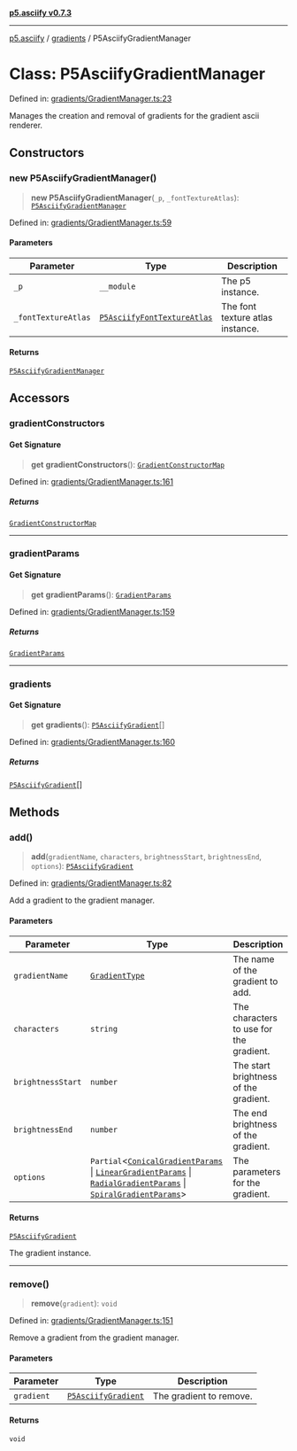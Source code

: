 [**p5.asciify v0.7.3**](../../../README.md)

***

[p5.asciify](../../../README.md) / [gradients](../README.md) / P5AsciifyGradientManager

# Class: P5AsciifyGradientManager

Defined in: [gradients/GradientManager.ts:23](https://github.com/humanbydefinition/p5.asciify/blob/799e83eb3a285fe5bbb187efe84893fd58ddd933/src/lib/gradients/GradientManager.ts#L23)

Manages the creation and removal of gradients for the gradient ascii renderer.

## Constructors

### new P5AsciifyGradientManager()

> **new P5AsciifyGradientManager**(`_p`, `_fontTextureAtlas`): [`P5AsciifyGradientManager`](P5AsciifyGradientManager.md)

Defined in: [gradients/GradientManager.ts:59](https://github.com/humanbydefinition/p5.asciify/blob/799e83eb3a285fe5bbb187efe84893fd58ddd933/src/lib/gradients/GradientManager.ts#L59)

#### Parameters

| Parameter | Type | Description |
| ------ | ------ | ------ |
| `_p` | `__module` | The p5 instance. |
| `_fontTextureAtlas` | [`P5AsciifyFontTextureAtlas`](../../../classes/P5AsciifyFontTextureAtlas.md) | The font texture atlas instance. |

#### Returns

[`P5AsciifyGradientManager`](P5AsciifyGradientManager.md)

## Accessors

### gradientConstructors

#### Get Signature

> **get** **gradientConstructors**(): [`GradientConstructorMap`](../type-aliases/GradientConstructorMap.md)

Defined in: [gradients/GradientManager.ts:161](https://github.com/humanbydefinition/p5.asciify/blob/799e83eb3a285fe5bbb187efe84893fd58ddd933/src/lib/gradients/GradientManager.ts#L161)

##### Returns

[`GradientConstructorMap`](../type-aliases/GradientConstructorMap.md)

***

### gradientParams

#### Get Signature

> **get** **gradientParams**(): [`GradientParams`](../type-aliases/GradientParams.md)

Defined in: [gradients/GradientManager.ts:159](https://github.com/humanbydefinition/p5.asciify/blob/799e83eb3a285fe5bbb187efe84893fd58ddd933/src/lib/gradients/GradientManager.ts#L159)

##### Returns

[`GradientParams`](../type-aliases/GradientParams.md)

***

### gradients

#### Get Signature

> **get** **gradients**(): [`P5AsciifyGradient`](P5AsciifyGradient.md)[]

Defined in: [gradients/GradientManager.ts:160](https://github.com/humanbydefinition/p5.asciify/blob/799e83eb3a285fe5bbb187efe84893fd58ddd933/src/lib/gradients/GradientManager.ts#L160)

##### Returns

[`P5AsciifyGradient`](P5AsciifyGradient.md)[]

## Methods

### add()

> **add**(`gradientName`, `characters`, `brightnessStart`, `brightnessEnd`, `options`): [`P5AsciifyGradient`](P5AsciifyGradient.md)

Defined in: [gradients/GradientManager.ts:82](https://github.com/humanbydefinition/p5.asciify/blob/799e83eb3a285fe5bbb187efe84893fd58ddd933/src/lib/gradients/GradientManager.ts#L82)

Add a gradient to the gradient manager.

#### Parameters

| Parameter | Type | Description |
| ------ | ------ | ------ |
| `gradientName` | [`GradientType`](../type-aliases/GradientType.md) | The name of the gradient to add. |
| `characters` | `string` | The characters to use for the gradient. |
| `brightnessStart` | `number` | The start brightness of the gradient. |
| `brightnessEnd` | `number` | The end brightness of the gradient. |
| `options` | `Partial`\<[`ConicalGradientParams`](../type-aliases/ConicalGradientParams.md) \| [`LinearGradientParams`](../type-aliases/LinearGradientParams.md) \| [`RadialGradientParams`](../type-aliases/RadialGradientParams.md) \| [`SpiralGradientParams`](../type-aliases/SpiralGradientParams.md)\> | The parameters for the gradient. |

#### Returns

[`P5AsciifyGradient`](P5AsciifyGradient.md)

The gradient instance.

***

### remove()

> **remove**(`gradient`): `void`

Defined in: [gradients/GradientManager.ts:151](https://github.com/humanbydefinition/p5.asciify/blob/799e83eb3a285fe5bbb187efe84893fd58ddd933/src/lib/gradients/GradientManager.ts#L151)

Remove a gradient from the gradient manager.

#### Parameters

| Parameter | Type | Description |
| ------ | ------ | ------ |
| `gradient` | [`P5AsciifyGradient`](P5AsciifyGradient.md) | The gradient to remove. |

#### Returns

`void`
